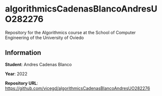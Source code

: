 # algorithmicsCadenasBlancoAndresUO282276
Repository for the Algorithmics course at the School of Computer Engineering of the University of Oviedo

## Information
**Student**: Andres Cadenas Blanco

**Year**: 2022

**Repository URL**: https://github.com/vicegd/algorithmicsCadenasBlancoAndresUO282276

